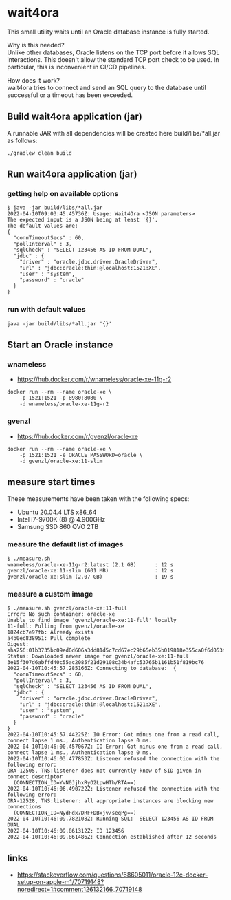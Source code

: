 # wait4ora

This small utility waits until an Oracle database instance is fully started.

Why is this needed?  
Unlike other databases, Oracle listens on the TCP port before it allows SQL interactions. This doesn't allow the standard TCP port check to be used. In particular, this is inconvenient in CI/CD pipelines.

How does it work?  
wait4ora tries to connect and send an SQL query to the database until successful or a timeout has been exceeded. 

## Build wait4ora application (jar)
A runnable JAR with all dependencies will be created here build/libs/*all.jar as follows:
```
./gradlew clean build
```

## Run wait4ora application (jar)
### getting help on available options
```
$ java -jar build/libs/*all.jar     
2022-04-10T09:03:45.45736Z: Usage: Wait4Ora <JSON parameters> 
The expected input is a JSON being at least '{}'. 
The default values are:
{
  "connTimeoutSecs" : 60,
  "pollInterval" : 3,
  "sqlCheck" : "SELECT 123456 AS ID FROM DUAL",
  "jdbc" : {
    "driver" : "oracle.jdbc.driver.OracleDriver",
    "url" : "jdbc:oracle:thin:@localhost:1521:XE",
    "user" : "system",
    "password" : "oracle"
  }
}
```

### run with default values
```
java -jar build/libs/*all.jar '{}'
```

## Start an Oracle instance
### wnameless
- https://hub.docker.com/r/wnameless/oracle-xe-11g-r2
```
docker run --rm --name oracle-xe \
    -p 1521:1521 -p 8980:8080 \
    -d wnameless/oracle-xe-11g-r2
```

### gvenzl
- https://hub.docker.com/r/gvenzl/oracle-xe
```
docker run --rm --name oracle-xe \
    -p 1521:1521 -e ORACLE_PASSWORD=oracle \
    -d gvenzl/oracle-xe:11-slim
```

## measure start times
These measurements have been taken with the following specs:
- Ubuntu 20.04.4 LTS x86_64
- Intel i7-9700K (8) @ 4.900GHz
- Samsung SSD 860 QVO 2TB
### measure the default list of images
```
$ ./measure.sh 
wnameless/oracle-xe-11g-r2:latest (2.1 GB)      : 12 s
gvenzl/oracle-xe:11-slim (601 MB)               : 12 s
gvenzl/oracle-xe:slim (2.07 GB)                 : 19 s
```

### measure a custom image
```
$ ./measure.sh gvenzl/oracle-xe:11-full
Error: No such container: oracle-xe
Unable to find image 'gvenzl/oracle-xe:11-full' locally
11-full: Pulling from gvenzl/oracle-xe
1824cb7e97fb: Already exists 
a4b0ec838951: Pull complete 
Digest: sha256:01b3735bc09ed0d606a3dd81d5c7cd67ec29b65eb35b019818e355ca0f6d053f
Status: Downloaded newer image for gvenzl/oracle-xe:11-full
3e15f307d6abffd40c55ac2085f21d29108c34b4afc53765b1161b51f819bc76
2022-04-10T10:45:57.285166Z: Connecting to database:  {
  "connTimeoutSecs" : 60,
  "pollInterval" : 3,
  "sqlCheck" : "SELECT 123456 AS ID FROM DUAL",
  "jdbc" : {
    "driver" : "oracle.jdbc.driver.OracleDriver",
    "url" : "jdbc:oracle:thin:@localhost:1521:XE",
    "user" : "system",
    "password" : "oracle"
  }
}
2022-04-10T10:45:57.44225Z: IO Error: Got minus one from a read call, connect lapse 1 ms., Authentication lapse 0 ms.
2022-04-10T10:46:00.457067Z: IO Error: Got minus one from a read call, connect lapse 1 ms., Authentication lapse 0 ms.
2022-04-10T10:46:03.477853Z: Listener refused the connection with the following error:
ORA-12505, TNS:listener does not currently know of SID given in connect descriptor
  (CONNECTION_ID=YvN0JjhxRyO2LpwHTh/RTA==)
2022-04-10T10:46:06.490722Z: Listener refused the connection with the following error:
ORA-12528, TNS:listener: all appropriate instances are blocking new connections
  (CONNECTION_ID=NydFdx7DRF+DBxjv/seqPg==)
2022-04-10T10:46:09.782108Z: Running SQL:  SELECT 123456 AS ID FROM DUAL
2022-04-10T10:46:09.861312Z: ID 123456
2022-04-10T10:46:09.861486Z: Connection established after 12 seconds
```

## links
- https://stackoverflow.com/questions/68605011/oracle-12c-docker-setup-on-apple-m1/70719148?noredirect=1#comment126132166_70719148
